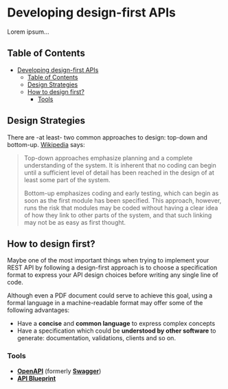 # Developing design-first APIs

Lorem ipsum...

## Table of Contents

<!-- TOC -->

* [Developing design-first APIs](#developing-design-first-apis)
  * [Table of Contents](#table-of-contents)
  * [Design Strategies](#design-strategies)
  * [How to design first?](#how-to-design-first)
    * [Tools](#tools)

<!-- /TOC -->

## Design Strategies

There are -at least- two common approaches to design: top-down and bottom-up.
[Wikipedia](https://en.wikipedia.org/wiki/Top-down_and_bottom-up_design) says:

> Top-down approaches emphasize planning and a complete understanding of the system. It is inherent that no
> coding can begin until a sufficient level of detail has been reached in the design of at least some part of the
> system.
>
> Bottom-up emphasizes coding and early testing, which can begin as soon as the first module has been
> specified. This approach, however, runs the risk that modules may be coded without having a clear idea of how
> they link to other parts of the system, and that such linking may not be as easy as first thought.

## How to design first?

Maybe one of the most important things when trying to implement your REST API by following a design-first approach is
to choose a specification format to express your API design choices before writing any single line of code.

Although even a PDF document could serve to achieve this goal, using a formal language in a machine-readable format may
offer some of the following advantages:

* Have a **concise** and **common language** to express complex concepts
* Have a specification which could be **understood by other software** to generate: documentation, validations,
  clients and so on.

### Tools

* **[OpenAPI](https://www.openapis.org/)** (formerly **[Swagger](https://swagger.io/)**)
* **[API Blueprint](https://apiblueprint.org/)**
